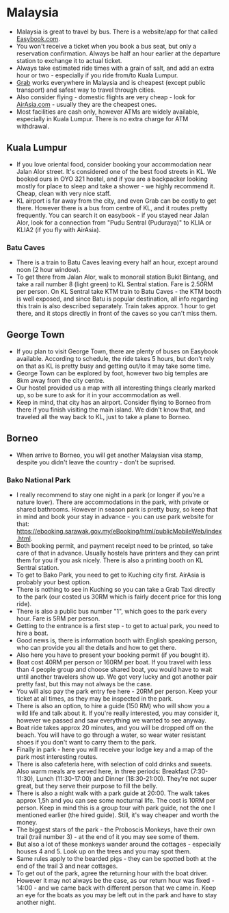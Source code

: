 # Malaysia

* Malaysia is great to travel by bus. There is a website/app for that called [Easybook.com](https://www.easybook.com/).
* You won't receive a ticket when you book a bus seat, but only a reservation confirmation. Always be half an hour earlier at the departure station to exchange it to actual ticket.
* Always take estimated ride times with a grain of salt, and add an extra hour or two - especially if you ride from/to Kuala Lumpur.
* [Grab](https://www.grab.com/) works everywhere in Malaysia and is cheapest (except public transport) and safest way to travel through cities.
* Also consider flying - domestic flights are very cheap - look for [AirAsia.com](https://www.airasia.com/) - usually they are the cheapest ones.
* Most facilities are cash only, however ATMs are widely available, especially in Kuala Lumpur. There is no extra charge for ATM withdrawal.

## Kuala Lumpur

* If you love oriental food, consider booking your accommodation near Jalan Alor street. It's considered one of the best food streets in KL. We booked ours in OYO 321 hostel, and if you are a backpacker looking mostly for place to sleep and take a shower - we highly recommend it. Cheap, clean with very nice staff.
* KL airport is far away from the city, and even Grab can be costly to get there. However there is a bus from centre of KL, and it routes pretty frequently. You can search it on easybook - if you stayed near Jalan Alor, look for a connection from "Pudu Sentral (Puduraya)" to KLIA or KLIA2 (if you fly with AirAsia).

### Batu Caves

* There is a train to Batu Caves leaving every half an hour, except around noon (2 hour window).
* To get there from Jalan Alor, walk to monorail station Bukit Bintang, and take a rail number 8 (light green) to KL Sentral station. Fare is 2.50RM per person. On KL Sentral take KTM train to Batu Caves - the KTM booth is well exposed, and since Batu is popular destination, all info regarding this train is also described separately. Train takes approx. 1 hour to get there, and it stops directly in front of the caves so you can't miss them.

## George Town

* If you plan to visit George Town, there are plenty of buses on Easybook available. According to schedule, the ride takes 5 hours, but don't rely on that as KL is pretty busy and getting out/to it may take some time.
* George Town can be explored by foot, however two big temples are 8km away from the city centre.
* Our hostel provided us a map with all interesting things clearly marked up, so be sure to ask for it in your accommodation as well.
* Keep in mind, that city has an airport. Consider flying to Borneo from there if you finish visiting the main island. We didn't know that, and traveled all the way back to KL, just to take a plane to Borneo.

## Borneo

* When arrive to Borneo, you will get another Malaysian visa stamp, despite you didn't leave the country - don't be suprised.

### Bako National Park

* I really recommend to stay one night in a park (or longer if you're a nature lover). There are accommodations in the park, with private or shared bathrooms. However in season park is pretty busy, so keep that in mind and book your stay in advance - you can use park website for that: <https://ebooking.sarawak.gov.my/eBooking/html/publicMobileWeb/index.html>.
* Both booking permit, and payment receipt need to be printed, so take care of that in advance. Usually hostels have printers and they can print them for you if you ask nicely. There is also a printing booth on KL Sentral station.
* To get to Bako Park, you need to get to Kuching city first. AirAsia is probably your best option.
* There is nothing to see in Kuching so you can take a Grab Taxi directly to the park (our costed us 30RM which is fairly decent price for this long ride).
* There is also a public bus number "1", which goes to the park every hour. Fare is 5RM per person.
* Getting to the entrance is a first step - to get to actual park, you need to hire a boat.
* Good news is, there is information booth with English speaking person, who can provide you all the details and how to get there.
* Also here you have to present your booking permit (if you bought it).
* Boat cost 40RM per person or 160RM per boat. If you travel with less than 4 people group and choose shared boat, you would have to wait until another travelers show up. We got very lucky and got another pair pretty fast, but this may not always be the case.
* You will also pay the park entry fee here - 20RM per person. Keep your ticket at all times, as they may be inspected in the park.
* There is also an option, to hire a guide (150 RM) who will show you a wild life and talk about it. If you're really interested, you may consider it, however we passed and saw everything we wanted to see anyway.
* Boat ride takes approx 20 minutes, and you will be dropped off on the beach. You will have to go through a water, so wear water resistant shoes if you don't want to carry them to the park.
* Finally in park - here you will receive your lodge key and a map of the park most interesting routes.
* There is also cafetería here, with selection of cold drinks and sweets. Also warm meals are served here, in three periods: Breakfast (7:30-11:30), Lunch (11:30-17:00) and Dinner (18:30-21:00). They're not super great, but they serve their purpose to fill the belly.
* There is also a night walk with a park guide at 20:00. The walk takes approx 1,5h and you can see some nocturnal life. The cost is 10RM per person. Keep in mind this is a group tour with park guide, not the one I mentioned earlier (the hired guide). Still, it's way cheaper and worth the money.
* The biggest stars of the park - the Proboscis Monkeys, have their own trail (trail number 3) - at the end of it you may see some of them.
* But also a lot of these monkeys wander around the cottages - especially houses 4 and 5. Look up on the trees and you may spot them.
* Same rules apply to the bearded pigs - they can be spotted both at the end of the trail 3 and near cottages.
* To get out of the park, agree the returning hour with the boat driver. However it may not always be the case, as our return hour was fixed - 14:00 - and we came back with different person that we came in. Keep an eye for the boats as you may be left out in the park and have to stay another night.
